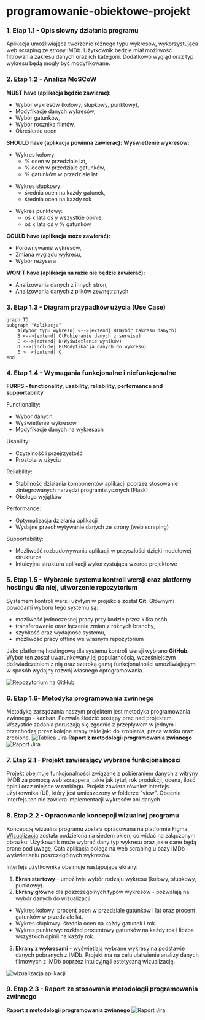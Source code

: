 # programowanie-obiektowe-projekt

### 1. Etap 1.1 - Opis słowny działania programu

Aplikacja umożliwiająca tworzenie różnego typu wykresów, wykorzystująca web scraping ze strony IMDb. Użytkownik będzie miał możliwość filtrowania zakresu danych oraz ich kategorii. Dodatkowo wygląd oraz typ wykresu będą mogły być modyfikowane.

### 2. Etap 1.2 - Analiza MoSCoW

**MUST have (aplikacja będzie zawierać):**
- Wybór wykresów (kołowy, słupkowy, punktowy), 
- Modyfikacje danych wykresów,
- Wybór gatunków,
- Wybór rocznika filmów,
- Określenie ocen

**SHOULD have (aplikacja powinna zawierać):**
**Wyświetlenie wykresów:**

<ul>
<li> Wykres kołowy:
    <ul>
<li>% ocen w przedziale lat, </li>
<li>% ocen w przedziale gatunków, </li> 
<li>% gatunków w przedziale lat</li> 
    </ul>
</li>
</ul>

<ul>
<li>Wykres słupkowy: 
    <ul>
<li>średnia ocen na każdy gatunek,</li>
<li>średnia ocen na każdy rok </li> 
    </ul>
</li>
</ul>

<ul>
<li>Wykres punktowy: 
    <ul>
<li>oś x lata oś y wszystkie opinie,</li>
<li>oś x lata oś y % gatunków </li> 
    </ul>
</li>
</ul>

**COULD have (aplikacja może zawierać):**

- Porównywanie wykresów,
- Zmiana wyglądu wykresu,
- Wybór reżysera

**WON’T have (aplikacja na razie nie będzie zawierać):**

- Analizowania danych z innych stron,
- Analizowania danych z plików zewnętrznych

### 3. Etap 1.3 - Diagram przypadków użycia (Use Case)

```mermaid
graph TD
subgraph "Aplikacja"
    A(Wybór typu wykresu) <-->|extend| B(Wybór zakresu danych)
    B <-->|extend| C(Pobieranie danych z serwisu)
    C <-->|extend| D(Wyświetlenie wyników)
    D -->|include| E(Modyfikacja danych do wykresu)
    E <-->|extend| C
end
```

### 4. Etap 1.4 - Wymagania funkcjonalne i niefunkcjonalne

**FURPS - functionality, usability, reliability, performance and supportability**

Functionality:

- Wybór danych
- Wyświetlenie wykresów
- Modyfikacje danych na wykresach

Usability:

- Czytelność i przejrzystość
- Prostota w użyciu

Reliability:

- Stabilność działania komponentów aplikacji poprzez stosowanie zintegrowanych narzędzi programistycznych (Flask)
- Obsługa wyjątków

Performance:

- Optymalizacja działania aplikacji
- Wydajne przechwytywanie danych ze strony (web scraping)

Supportability:

- Możliwość rozbudowywania aplikacji w przyszłości dzięki modułowej strukturze
- Intuicyjna struktura aplikacji wykorzystująca wzorce projektowe

### 5. Etap 1.5 - Wybranie systemu kontroli wersji oraz platformy hostingu dla niej, utworzenie repozytorium

Systemem kontroli wersji użytym w projekcie został **Git**. Głównymi powodami wyboru tego systemu są:

- możliwość jednoczesnej pracy przy kodzie przez kilka osób,
- transferowanie oraz łączenie zmian z różnych branchy,
- szybkość oraz wydajność systemu,
- możliwość pracy offline we własnym repozytorium

Jako platformę hostingową dla systemu kontroli wersji wybrano **GitHub**. Wybór ten został uwarunkowany jej popularnością, wcześniejszym doświadczeniem z nią oraz szeroką gamą funkcjonalności umożliwiającymi w sposób wydajny rozwój własnego oprogramowania.

![Repozytorium na GitHub](./img/github.png)

### 6. Etap 1.6- Metodyka programowania zwinnego

Metodyką zarządzania naszym projektem jest metodyka programowania zwinnego - kanban.
Pozwala śledzić postępy prac nad projektem. Wszystkie zadania poruszają się zgodnie z
przepływem w jednym i przechodzą przez kolejne etapy takie jak: do zrobienia, praca w toku oraz zrobione.
![Tablica Jira](./img/kanban-board-dark.png)
**Raport z metodologii programowania zwinnego**
![Raport Jira](./img/kanban-flow-diagram-dark.png)


### 7. Etap 2.1 - Projekt zawierający wybrane funkcjonalności

Projekt obejmuje funkcjonalności związane z pobieraniem danych z witryny IMDB za pomocą web scrappera, takie jak tytuł, rok produkcji, ocena, ilość opinii oraz miejsce w rankingu. Projekt zawiera również interfejs użytkownika (UI), który jest umieszczony w folderze "view". Obecnie interfejs ten nie zawiera implementacji wykresów ani danych.

### 8. Etap 2.2 - Opracowanie koncepcji wizualnej programu

Koncepcję wizualna programu została opracowana na platformie Figma.<br /> [Wizualizacja](https://www.figma.com/proto/JAzi0V8gRFwkpm3iEuh7k8/ProgOb?node-id=1-2&t=nu1ARWDHplEJ1MEY-1&scaling=contain&page-id=0%3A1&starting-point-node-id=1%3A2) została podzielona na siedem okien, co widać na załączonym obrazku. Użytkownik może wybrać dany typ wykresu oraz jakie dane będą brane pod uwagę. Cała aplikacja polega na web scraping'u bazy IMDb i wyświetlaniu poszczególnych wykresów.

Interfejs użytkownika obejmuje następujące ekrany:

1. **Ekran startowy** - umożliwia wybór rodzaju wykresu (kołowy, słupkowy, punktowy).
2. **Ekrany główne** dla poszczególnych typów wykresów - pozwalają na wybór danych do wizualizacji:

- Wykres kołowy: procent ocen w przedziale gatunków i lat oraz procent gatunków w przedziale lat.
- Wykres słupkowy: średnia ocen na każdy gatunek i rok.
- Wykres punktowy: rozkład procentowy gatunków na każdy rok i liczba wszystkich opinii na każdy rok.

3. **Ekrany z wykresami** - wyświetlają wybrane wykresy na podstawie danych pobranych z IMDb.
   Projekt ma na celu ułatwienie analizy danych filmowych z IMDb poprzez intuicyjną i estetyczną wizualizację.

![wizualizacja aplikacji](img/figma.png)

### 9. Etap 2.3 - Raport ze stosowania metodologii programowania zwinnego
**Raport z metodologii programowania zwinnego**
![Raport Jira](./img/kanban-flow-diagram-dark-etap2.png)